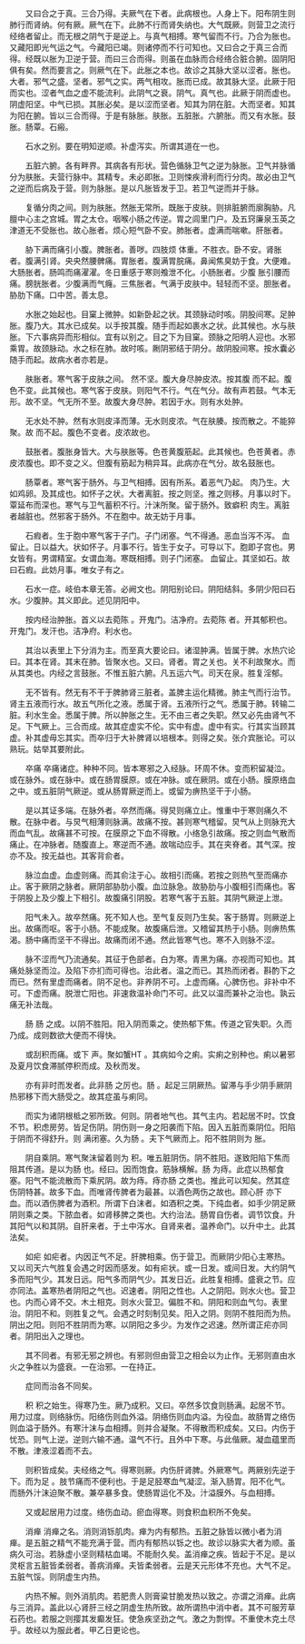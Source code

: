 <!-- { "loadSidebar": true } -->
　　又曰合之于真。三合乃得。夫厥气在下者。此病根也。人身上下。阳布阴生则肺行而肾纳。何有厥。厥气在下。此肺不行而肾失纳也。大气既厥。则营卫之流行经络者留止。而无根之阴气于是逆上。与真气相搏。寒气留而不行。乃合为胀也。又藏阳即光气运之气。今藏阳已竭。则诸停而不行可知也。又曰合之于真三合而得。经既以胀为卫逆于营。而曰三合而得。则虽在血脉而合经络合脏合腑。固阴阳俱有矣。然而要言之。则厥气在下。此胀之本也。故诊之其脉大坚以涩者。胀也。大者。邪气之盛。坚者。邪气之实。两气相攻。胀而已成。故其脉大坚。此厥于阳而实也。涩者气血之虚不能流利。此阴气之衰。阴气。真气也。此厥于阴而虚也。阴虚阳坚。中气已损。其胀必矣。是以涩而坚者。知其为阴在脏。大而坚者。知其为阳在腑。皆以三合而得。于是有脉胀。肤胀。五脏胀。六腑胀。而又有水胀。鼓胀。肠覃。石瘢。

　　石水之别。要在明知逆顺。补虚泻实。所谓其道在一也。

　　五脏六腑。各有畔界。其病各有形状。营色循脉卫气之逆为脉胀。卫气并脉循分为肤胀。夫营行脉中。其精专。未必即胀。卫则悚疾滑利而行分肉。故必由卫气之逆而后病及于营。则为脉胀。是以凡胀皆发于卫。若卫气逆而并于脉。

　　复循分肉之间。则为肤胀。然胀无常所。既胀于皮肤。则排脏腑而廓胸胁。凡膻中心主之宫城。胃之太仓。咽喉小肠之传逆。胃之闾里门户。及五窍廉泉玉英之津道无不受胀也。故心胀者。烦心短气卧不安。肺胀者。虚满而喘嗽。肝胀者。

　　胁下满而痛引小腹。脾胀者。善哕。四肢烦 体重。不胜衣。卧不安。肾胀者。腹满引肾。央央然腰髀痛。胃胀者。腹满胃脘痛。鼻闻焦臭妨于食。大便难。大肠胀者。肠鸣而痛濯濯。冬日重感于寒则飧泄不化。小肠胀者。少腹 胀引腰而痛。膀胱胀者。少腹满而气癃。三焦胀者。气满于皮肤中。轻轻而不坚。胆胀者。胁肋下痛。口中苦。善太息。

　　水胀之始起也。目窠上微肿。如新卧起之状。其颈脉动时咳。阴股间寒。足肿胀。腹乃大。其水已成矣。以手按其腹。随手而起如裹水之状。此其候也。水与肤胀。下六事病异而形相似。宜有以别之。目之下为目窠。颈脉之阳明人迎也。水邪乘胃。故颈脉动。水之标在肺。故时咳。劂阴邪结于阴分。故阴股间寒。按水囊必随手而起。故病水者亦若是。

　　肤胀者。寒气客于皮肤之间。 然不坚。腹大身尽肿皮浓。按其腹 而不起。腹色不变。此其候也。寒气客于皮肤。则阳气不行。气在气分。故有声若鼓。气本无形。故不坚。气无所不至。故腹大身尽肿。若因于水。则有水处肿。

　　无水处不肿。然有水则皮泽而薄。无水则皮浓。气在肤腠。按而散之。不能猝聚。故 而不起。腹色不变者。皮浓故也。

　　鼓胀者。腹胀身皆大。大与肤胀等。色苍黄腹筋起。此其候也。色苍黄者。赤皮浓腹也。即不变之义。但腹有筋起为稍异耳。此病亦在气分。故名鼓胀也。

　　肠覃者。寒气客于肠外。与卫气相搏。因有所系。着恶气乃起。 肉乃生。大如鸡卵。及其成也。如怀子之状。大者离脏。按之则坚。推之则移。月事以时下。覃延布而深也。寒气与卫气蓄积不行。汁沫所聚。留于肠外。致癖积 肉生。离脏者越脏也。然邪客于肠外。不在胞中。故无妨于月事。

　　石瘕者。生于胞中寒气客于子门。子门闭塞。气不得通。恶血当泻不泻。 血留止。日以益大。状如怀子。月事不行。皆生于女子。可导以下。胞即子宫也。男女皆有。男谓精室。女谓血海。寒既相搏。则子门闭塞。 血留止。其坚如石。故曰石瘕。此妨月事。唯女子有之。

　　石水一症。岐伯本章无答。必阙文也。阴阳别论曰。阴阳结斜。多阴少阳曰石水。少腹肿。其义即此。述见阴阳中。

　　按内经治肿胀。首义以去菀陈 。开鬼门。洁净府。去菀陈 者。开其郁积也。开鬼门。发汗也。洁净府。利水也。

　　其治以表里上下分消为主。而至真大要论曰。诸湿肿满。皆属于脾。水热穴论曰。其本在肾。其末在肺。皆聚水也。又曰。肾者。胃之关也。关不利故聚水。而从其类也。内经之言鼓胀。不惟五脏六腑。凡五运六气。司天在泉。胜复淫郁。

　　无不皆有。然无有不干于脾肺肾三脏者。盖脾主运化精微。肺主气而行治节。肾主五液而行水。故五气所化之液。悉属于肾。五液所行之气。悉属于肺。转输二脏。利水生金。悉属于脾。所以肿胀之生。无不由三者之失职。然又必先由肾气不足。下气厥上。三合而成。故其症虚实不伦。实中有虚。虚中有实。行其实当顾其虚。补其虚毋忘其实。而卒归于大补脾肾以培根本。则得之矣。张介宾胀论。可以熟玩。姑举其要附此。

　　卒痛 卒痛诸症。种种不同。皆本寒邪之入经脉。环周不休。变而积留凝泣。或在脉外。或在脉中。或在肠胃膜原。或在冲脉。或在厥阴。或在小肠。膜原络血之中。或五脏阴气厥逆。或从肠胃厥逆而上。或留为痹热坚干于小肠。

　　是以其证多端。在脉外者。卒然而痛。得炅则痛立止。惟重中于寒则痛久不散。在脉中者。与炅气相薄则脉满。故痛不按。甚则寒气稽留。炅气从上则脉充大而血气乱。故痛甚不可按。在膜原之下血不得散。小络急引故痛。按之则血气散而痛止。在冲脉者。随腹直上。寒逆而不通。故喘动应手。其在夹脊者。其气深。按亦不及。按无益也。其客背俞者。

　　脉泣血虚。血虚则痛。而其俞注于心。故相引而痛。若按之则热气至而痛亦止。客于厥阴之脉者。厥阴部胁肋小腹。血泣脉急。故胁肋与小腹相引而痛也。客于阴股上及少腹上下相引。故腹痛引阴股。若寒气客于五脏。其阴气厥逆上泄。

　　阳气未入。故卒然痛。死不知人也。至气复反则乃生矣。客于肠胃。则厥逆上出。故痛而呕。客于小肠。不能成聚。故腹痛后泄。又稽留其热于小肠。则痹热焦渴。肠中痛而坚干不得出。故痛而闭不通。然此皆寒气也。寒不入则脉不涩。

　　脉不涩而气乃流通矣。其征于色部者。白为寒。青黑为痛。亦视而可知也。其痛处脉坚而泣。及陷下亦扪而可得也。治此者。温之而已。其热而闭者。斟酌下之而已。然有里虚而痛者。阴不足也。非养阴不可。上虚而痛。心脾伤也。非补中不可。下虚而痛。脱泄亡阳也。非速救温补命门不可。此又以温而兼补之治也。孰云痛无补法哉。

　　肠 肠 之成。以阴不胜阳。阳入阴而乘之。使热郁下焦。传道之官失职。久而乃成。成则数欲大便而不得快。

　　或刮积而痛。或下 声。聚如蟹HT 。其病如今之痢。实痢之别种也。痢以暑邪及夏月饮食滞腻停积而成。及秋而发。

　　亦有非时而发者。此非肠 之厉也。肠 。起足三阴厥热。留滞与手少阴手厥阴热邪移下而大肠受之。故其症虽与痢同。

　　而实为诸阴根柢之邪所致。何则。阴者地气也。其气主内。若起居不时。饮食不节。积虑房劳。皆足伤阴。阴伤则一身之阳袭而下陷。因入五脏而乘阴位。阳陷于阴而不得舒升。则 满闭塞。久为肠 。夫下气厥而上。阳不胜阴则为 胀。

　　阴自乘阴。寒气聚沫留着则为 积。唯五脏阴伤。阴不胜阳。遂致阳陷下焦而阻其传道。是以为肠 也。经曰。因而饱食。筋脉横解。肠 为痔。此症以热郁食塞。阳气不能流散而下乘尻阴。故为痔。痔亦肠 之类也。推此可以知矣。然其症伤阴特甚。故多下血。而唯肾传脾者为最甚。以酒色两伤之故也。顾心肝 亦下血。而以酒伤脾者为酒积。所谓下白沫者。如酒积之类。下纯血者。如手少阴足厥阴则乘之类。下脓血者。如肾移脾之类也。大约治法。肠胃自伤者。调节饮食。升其阳气以和其阴。自肝来者。于土中泻水。自肾来者。温养命门。以升中土。此其法矣。

　　如疟 如疟者。内因正气不足。肝脾相乘。伤于营卫。而厥阴少阳心主寒热。又以司天六气胜复会遇之时因而感发。如有疟状。或一日发。或间日发。大约阴气多而阳气少。其发日远。阳气多而阴气少。其发日近。此胜复相搏。盛衰之节。应亦同法。盖寒热者阴阳之气也。迟速者。阴阳之性也。人之阴阳。则水火也。营卫也。内而心肾不交。木土相克。则水火营卫。偏胜不和。阴阳和则血气匀。表里治。阴阳不和。则胜复之气。会遇之时刻制见矣。阳入之阴。则阴不胜阳而为热。阴出之阳。则阳不胜阴而为寒。以阴阳之多少。为发作之迟速。然所谓正疟亦同者。阴阳出入之理也。

　　其不同者。有邪无邪之辨也。有邪则但由营卫之相会以为止作。无邪则直由水火之争胜以为盛衰。一在治邪。一在持正。

　　症同而治各不同矣。

　　积 积之始生。得寒乃生。厥乃成积。又曰。卒然多饮食则肠满。起居不节。用力过度。则络脉伤。阳络伤则血外溢。阴络伤则血内溢。为役血。故肠胃之络伤则血溢于肠外。有寒汁沫与血相搏。则并合凝聚。不得散而积成矣。又曰。内伤于忧恐。则气上逆。逆则六输不通。温气不行。且外中下寒。与此偕厥。凝血蕴里而不散。津液涩着而不去。

　　则积皆成矣。夫经络之气。得寒则厥。内伤肝肾脾。外厥寒气。两厥别先逆于下。而为足 。肢节痛而不便利也。于是足胫寒血气凝涩。渐入肠胃。阳不化气。而肠外汁沫迫聚不散。兼卒暴多食。使肠胃运化不及。汁溢膜外。与血相搏。

　　又或起居用力过度。络伤血动。瘀血得寒。则食积血积所不免矣。

　　消瘅 消瘅之名。消则消铄肌肉。瘅为内有郁热。五脏之脉皆以微小者为消瘅。是五脏之精气不能充满于营。而内有郁热以铄之也。故诊以脉实大者为顺。虽病久可治。若脉虚小坚则精枯血竭。不能耐久矣。盖消瘅之疾。皆起于不足。是以灵枢言五脏皆柔弱者。善病消瘅。夫皆柔弱者。云是天元形体不充也。大气不足。五脏气馁。则阴虚生内热。

　　内热不解。则外消肌肉。若肥贵人则膏粱甘脆发热以致之。亦谓之消瘅。此病与三消异。盖此以心肾肝三经之阴虚生热所致。故所谓热中消中者。其不可服芳草石药也。若服之则撄其发癫发狂。使急疾坚劲之气。激之为剽悍。不重使木克土尽乎。故经以为服此者。甲乙日更论也。

